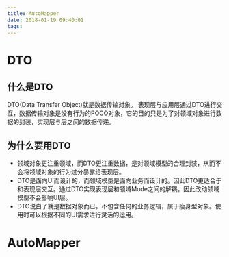 ```yaml
---
title: AutoMapper
date: 2018-01-19 09:40:01
tags:
---
```

# DTO

## 什么是DTO

DTO(Data Transfer Object)就是数据传输对象。
表现层与应用层通过DTO进行交互，数据传输对象是没有行为的POCO对象，它的目的只是为了对领域对象进行数据的封装，实现层与层之间的数据传递。

## 为什么要用DTO

- 领域对象更注重领域，而DTO更注重数据，是对领域模型的合理封装，从而不会将领域对象的行为过分暴露给表现层。
- DTO是面向UI而设计的，而领域模型是面向业务而设计的。因此DTO更适合于和表现层交互。通过DTO实现表现层和领域Mode之间的解耦，因此改动领域模型不会影响UI层。
- DTO说白了就是数据对象而已，不包含任何的业务逻辑，属于瘦身型对象。使用时可以根据不同的UI需求进行灵活的运用。

# AutoMapper


